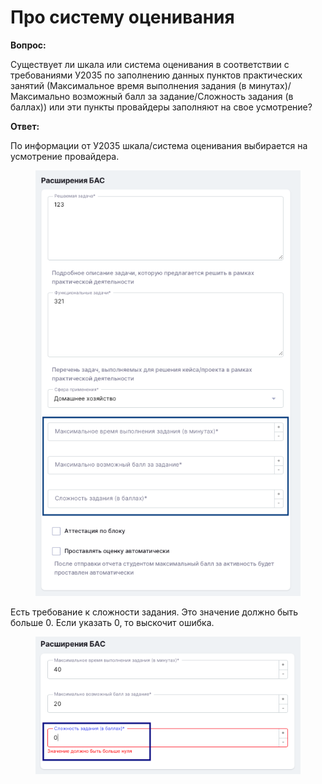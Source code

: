 # Про систему оценивания

**Вопрос:**

Существует ли шкала или система оценивания в соответствии с требованиями У2035 по заполнению данных пунктов практических занятий (Максимальное время выполнения задания (в минутах)/Максимально возможный балл за задание/Сложность задания (в баллах)) или эти пункты провайдеры заполняют на свое усмотрение?

**Ответ:**

По информации от У2035 шкала/система оценивания выбирается на усмотрение провайдера.

<figure><img src="../.gitbook/assets/image (79).png" alt=""><figcaption></figcaption></figure>

Есть требование к сложности задания. Это значение должно быть больше 0. Если указать 0, то выскочит ошибка.

<figure><img src="../.gitbook/assets/image (87).png" alt=""><figcaption></figcaption></figure>
